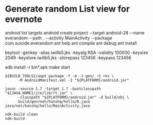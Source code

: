 # Generate random List view for evernote

android list targets
android create project --target android-28 --name everandom --path . --activity MainActivity --package com.suicide.everandom
ant help
ant compile
ant debug
ant install

keytool -genkey -alias iwillb5.jks -keyalg RSA -validity 100000 -keysize 2049 -keystore iwillb5.jks -storepass 123456 -keypass 123456

adb install -r bin\*.apk
make start

```
${BUILD_TOOLS}/aapt package -f -m -J gen/ -S res \
      -M AndroidManifest.xml -I "${PLATFORM}/android.jar"

javac -source 1.7 -target 1.7 -bootclasspath "${JAVA_HOME}/jre/lib/rt.jar" \
      -classpath "${PLATFORM}/android.jar" -d build/obj \
      build/gen/net/hanshq/hello/R.java java/net/hanshq/hello/MainActivity.java

ndk-build clean
ndk-build
```
